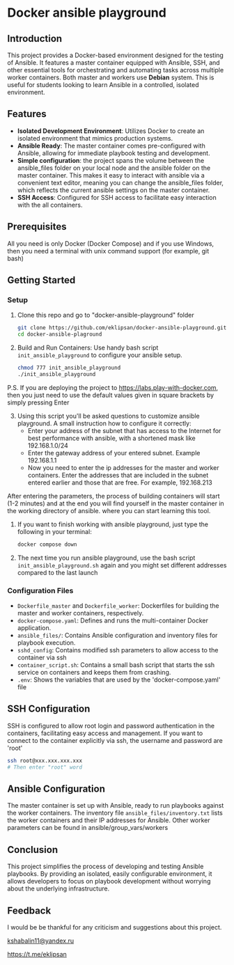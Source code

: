 # Docker ansible playground

## Introduction

This project provides a Docker-based environment designed for the testing of Ansible. It features a master container equipped with Ansible, SSH, and other essential tools for orchestrating and automating tasks across multiple worker containers. Both master and workers use **Debian** system. This is useful for students looking to learn Ansible in a controlled, isolated environment.

## Features

- **Isolated Development Environment**: Utilizes Docker to create an isolated environment that mimics production systems.
- **Ansible Ready**: The master container comes pre-configured with Ansible, allowing for immediate playbook testing and development.
- **Simple configuration**: the project spans the volume between the ansible_files folder on your local node and the ansible folder on the master container. This makes it easy to interact with ansible via a convenient text editor, meaning you can change the ansible_files folder, which reflects the current ansible settings on the master container.
- **SSH Access**: Configured for SSH access to facilitate easy interaction with the all containers.

## Prerequisites

All you need is only Docker (Docker Compose) and if you use Windows, then you need a terminal with unix command support (for example, git bash)

## Getting Started

### Setup
1. Clone this repo and go to "docker-ansible-playground" folder
   ```bash
   git clone https://github.com/eklipsan/docker-ansible-playground.git
   cd docker-ansible-plaground
   ```
2. Build and Run Containers:
   Use handy bash script `init_ansible_playground` to configure your ansible setup.
   ```bash
   chmod 777 init_ansible_playground
   ./init_ansible_playground
   ```
P.S. If you are deploying the project to https://labs.play-with-docker.com, then you just need to use the default values given in square brackets by simply pressing Enter

3. Using this script you'll be asked questions to customize ansible playground. A small instruction how to configure it correctly:
   - Enter your address of the subnet that has access to the Internet for best performance with ansible, with a shortened mask like 192.168.1.0/24
   - Enter the gateway address of your entered subnet. Example 192.168.1.1
   - Now you need to enter the ip addresses for the master and worker containers. Enter the addresses that are included in the subnet entered earlier and those that are free. For example, 192.168.213

After entering the parameters, the process of building containers will start (1-2 minutes) and at the end you will find yourself in the master container in the working directory of ansible. where you can start learning this tool.

1. If you want to finish working with ansible playground, just type the following in your terminal:
   ```bash
   docker compose down
   ```

2. The next time you run ansible playground, use the bash script `init_ansible_playground.sh`  again and you might set different addresses compared to the last launch

### Configuration Files

- `Dockerfile_master` and `Dockerfile_worker`: Dockerfiles for building the master and worker containers, respectively.
- `docker-compose.yaml`: Defines and runs the multi-container Docker application.
- `ansible_files/`: Contains Ansible configuration and inventory files for playbook execution.
- `sshd_config`: Contains modified ssh parameters to allow access to the container via ssh
- `container_script.sh`: Contains a small bash script that starts the ssh service on containers and keeps them from crashing.
- `.env`: Shows the variables that are used by the 'docker-compose.yaml' file

## SSH Configuration

SSH is configured to allow root login and password authentication in the containers, facilitating easy access and management.
If you want to connect to the container explicitly via ssh, the username and password are 'root'
```bash
ssh root@xxx.xxx.xxx.xxx
# Then enter "root" word
```

## Ansible Configuration

The master container is set up with Ansible, ready to run playbooks against the worker containers. The inventory file `ansible_files/inventory.txt` lists the worker containers and their IP addresses for Ansible. Other worker parameters can be found in ansible/group_vars/workers

## Conclusion

This project simplifies the process of developing and testing Ansible playbooks. By providing an isolated, easily configurable environment, it allows developers to focus on playbook development without worrying about the underlying infrastructure.

## Feedback

I would be be thankful for any criticism and suggestions about this project.

kshabalin11@yandex.ru

https://t.me/eklipsan
